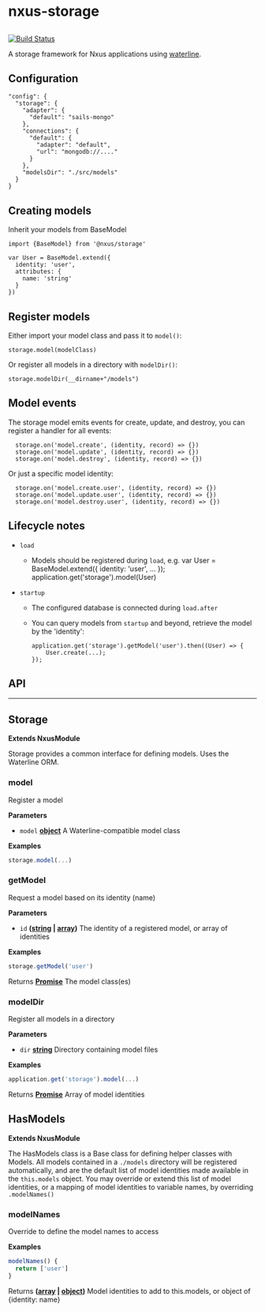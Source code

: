# nxus-storage

## 

[![Build Status](https://travis-ci.org/nxus/storage.svg?branch=master)](https://travis-ci.org/nxus/storage)

A storage framework for Nxus applications using [waterline](https://github.com/balderdashy/waterline).

## Configuration

    "config": {
      "storage": {
        "adapter": {
          "default": "sails-mongo"
        },
        "connections": {
          "default": {
            "adapter": "default",
            "url": "mongodb://...."
          }
        },
        "modelsDir": "./src/models"
      }
    }

## Creating models

Inherit your models from BaseModel

    import {BaseModel} from '@nxus/storage'

    var User = BaseModel.extend({
      identity: 'user',
      attributes: {
        name: 'string'
      }
    })

## Register models

Either import your model class and pass it to `model()`:

    storage.model(modelClass)

Or register all models in a directory with `modelDir()`:

    storage.modelDir(__dirname+"/models")

## Model events

The storage model emits events for create, update, and destroy, you can register a handler for all events:

      storage.on('model.create', (identity, record) => {})
      storage.on('model.update', (identity, record) => {})
      storage.on('model.destroy', (identity, record) => {})

Or just a specific model identity:

      storage.on('model.create.user', (identity, record) => {})
      storage.on('model.update.user', (identity, record) => {})
      storage.on('model.destroy.user', (identity, record) => {})

## Lifecycle notes

-   `load`
    -   Models should be registered during `load`, e.g.
            var User = BaseModel.extend({
              identity: 'user',
              ...
            });
            application.get('storage').model(User)
-   `startup`

    -   The configured database is connected during `load.after`
    -   You can query models from `startup` and beyond, retrieve the model by the 'identity':

            application.get('storage').getModel('user').then((User) => {
                User.create(...);
            });

## API

* * *

## Storage

**Extends NxusModule**

Storage provides a common interface for defining models.  Uses the Waterline ORM.

### model

Register a model

**Parameters**

-   `model` **[object](https://developer.mozilla.org/en-US/docs/Web/JavaScript/Reference/Global_Objects/Object)** A Waterline-compatible model class

**Examples**

```javascript
storage.model(...)
```

### getModel

Request a model based on its identity (name)

**Parameters**

-   `id` **([string](https://developer.mozilla.org/en-US/docs/Web/JavaScript/Reference/Global_Objects/String) \| [array](https://developer.mozilla.org/en-US/docs/Web/JavaScript/Reference/Global_Objects/Array))** The identity of a registered model, or array of identities

**Examples**

```javascript
storage.getModel('user')
```

Returns **[Promise](https://developer.mozilla.org/en-US/docs/Web/JavaScript/Reference/Global_Objects/Promise)** The model class(es)

### modelDir

Register all models in a directory

**Parameters**

-   `dir` **[string](https://developer.mozilla.org/en-US/docs/Web/JavaScript/Reference/Global_Objects/String)** Directory containing model files

**Examples**

```javascript
application.get('storage').model(...)
```

Returns **[Promise](https://developer.mozilla.org/en-US/docs/Web/JavaScript/Reference/Global_Objects/Promise)** Array of model identities

## HasModels

**Extends NxusModule**

The HasModels class is a Base class for defining helper classes with Models.
All models contained in a `./models` directory will be registered automatically, and are the
default list of model identities made available in the `this.models` object.
You may override or extend this list of model identities, or a mapping of model identities to variable names,
by overriding `.modelNames()`

### modelNames

Override to define the model names to access

**Examples**

```javascript
modelNames() { 
  return ['user']
}
```

Returns **([array](https://developer.mozilla.org/en-US/docs/Web/JavaScript/Reference/Global_Objects/Array) \| [object](https://developer.mozilla.org/en-US/docs/Web/JavaScript/Reference/Global_Objects/Object))** Model identities to add to this.models, or object of {identity: name}
